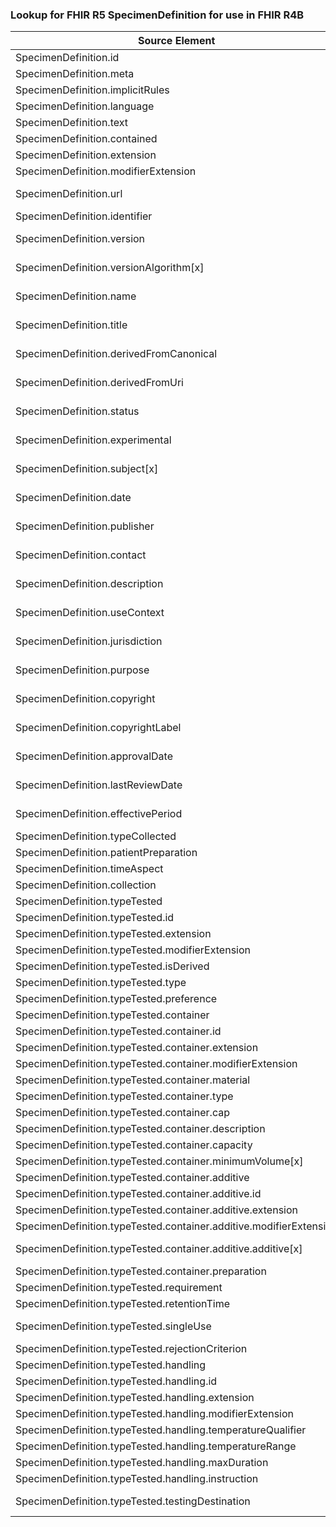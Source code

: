 ### Lookup for FHIR R5 SpecimenDefinition for use in FHIR R4B

| Source Element | Usage | Target |
| -------------- | ----- | ------ |
| SpecimenDefinition.id | UseElementSameName | SpecimenDefinition.id |
| SpecimenDefinition.meta | UseElementSameName | SpecimenDefinition.meta |
| SpecimenDefinition.implicitRules | UseElementSameName | SpecimenDefinition.implicitRules |
| SpecimenDefinition.language | UseElementSameName | SpecimenDefinition.language |
| SpecimenDefinition.text | UseElementSameName | SpecimenDefinition.text |
| SpecimenDefinition.contained | UseElementSameName | SpecimenDefinition.contained |
| SpecimenDefinition.extension | UseElementSameName | SpecimenDefinition.extension |
| SpecimenDefinition.modifierExtension | UseElementSameName | SpecimenDefinition.modifierExtension |
| SpecimenDefinition.url | UseExtension | http://hl7.org/fhir/5.0/StructureDefinition/extension-SpecimenDefinition.url |
| SpecimenDefinition.identifier | UseElementSameName | SpecimenDefinition.identifier |
| SpecimenDefinition.version | UseExtension | http://hl7.org/fhir/5.0/StructureDefinition/extension-SpecimenDefinition.version |
| SpecimenDefinition.versionAlgorithm[x] | UseExtension | http://hl7.org/fhir/5.0/StructureDefinition/extension-SpecimenDefinition.versionAlgorithm |
| SpecimenDefinition.name | UseExtension | http://hl7.org/fhir/5.0/StructureDefinition/extension-SpecimenDefinition.name |
| SpecimenDefinition.title | UseExtension | http://hl7.org/fhir/5.0/StructureDefinition/extension-SpecimenDefinition.title |
| SpecimenDefinition.derivedFromCanonical | UseExtension | http://hl7.org/fhir/5.0/StructureDefinition/extension-SpecimenDefinition.derivedFromCanonical |
| SpecimenDefinition.derivedFromUri | UseExtension | http://hl7.org/fhir/5.0/StructureDefinition/extension-SpecimenDefinition.derivedFromUri |
| SpecimenDefinition.status | UseExtension | http://hl7.org/fhir/5.0/StructureDefinition/extension-SpecimenDefinition.status |
| SpecimenDefinition.experimental | UseExtension | http://hl7.org/fhir/5.0/StructureDefinition/extension-SpecimenDefinition.experimental |
| SpecimenDefinition.subject[x] | UseExtension | http://hl7.org/fhir/5.0/StructureDefinition/extension-SpecimenDefinition.subject |
| SpecimenDefinition.date | UseExtension | http://hl7.org/fhir/5.0/StructureDefinition/extension-SpecimenDefinition.date |
| SpecimenDefinition.publisher | UseExtension | http://hl7.org/fhir/5.0/StructureDefinition/extension-SpecimenDefinition.publisher |
| SpecimenDefinition.contact | UseExtension | http://hl7.org/fhir/5.0/StructureDefinition/extension-SpecimenDefinition.contact |
| SpecimenDefinition.description | UseExtension | http://hl7.org/fhir/5.0/StructureDefinition/extension-SpecimenDefinition.description |
| SpecimenDefinition.useContext | UseExtension | http://hl7.org/fhir/5.0/StructureDefinition/extension-SpecimenDefinition.useContext |
| SpecimenDefinition.jurisdiction | UseExtension | http://hl7.org/fhir/5.0/StructureDefinition/extension-SpecimenDefinition.jurisdiction |
| SpecimenDefinition.purpose | UseExtension | http://hl7.org/fhir/5.0/StructureDefinition/extension-SpecimenDefinition.purpose |
| SpecimenDefinition.copyright | UseExtension | http://hl7.org/fhir/5.0/StructureDefinition/extension-SpecimenDefinition.copyright |
| SpecimenDefinition.copyrightLabel | UseExtension | http://hl7.org/fhir/5.0/StructureDefinition/extension-SpecimenDefinition.copyrightLabel |
| SpecimenDefinition.approvalDate | UseExtension | http://hl7.org/fhir/5.0/StructureDefinition/extension-SpecimenDefinition.approvalDate |
| SpecimenDefinition.lastReviewDate | UseExtension | http://hl7.org/fhir/5.0/StructureDefinition/extension-SpecimenDefinition.lastReviewDate |
| SpecimenDefinition.effectivePeriod | UseExtension | http://hl7.org/fhir/5.0/StructureDefinition/extension-SpecimenDefinition.effectivePeriod |
| SpecimenDefinition.typeCollected | UseElementSameName | SpecimenDefinition.typeCollected |
| SpecimenDefinition.patientPreparation | UseElementSameName | SpecimenDefinition.patientPreparation |
| SpecimenDefinition.timeAspect | UseElementSameName | SpecimenDefinition.timeAspect |
| SpecimenDefinition.collection | UseElementSameName | SpecimenDefinition.collection |
| SpecimenDefinition.typeTested | UseElementSameName | SpecimenDefinition.typeTested |
| SpecimenDefinition.typeTested.id | UseElementSameName | SpecimenDefinition.typeTested.id |
| SpecimenDefinition.typeTested.extension | UseElementSameName | SpecimenDefinition.typeTested.extension |
| SpecimenDefinition.typeTested.modifierExtension | UseElementSameName | SpecimenDefinition.typeTested.modifierExtension |
| SpecimenDefinition.typeTested.isDerived | UseElementSameName | SpecimenDefinition.typeTested.isDerived |
| SpecimenDefinition.typeTested.type | UseElementSameName | SpecimenDefinition.typeTested.type |
| SpecimenDefinition.typeTested.preference | UseElementSameName | SpecimenDefinition.typeTested.preference |
| SpecimenDefinition.typeTested.container | UseElementSameName | SpecimenDefinition.typeTested.container |
| SpecimenDefinition.typeTested.container.id | UseElementSameName | SpecimenDefinition.typeTested.container.id |
| SpecimenDefinition.typeTested.container.extension | UseElementSameName | SpecimenDefinition.typeTested.container.extension |
| SpecimenDefinition.typeTested.container.modifierExtension | UseElementSameName | SpecimenDefinition.typeTested.container.modifierExtension |
| SpecimenDefinition.typeTested.container.material | UseElementSameName | SpecimenDefinition.typeTested.container.material |
| SpecimenDefinition.typeTested.container.type | UseElementSameName | SpecimenDefinition.typeTested.container.type |
| SpecimenDefinition.typeTested.container.cap | UseElementSameName | SpecimenDefinition.typeTested.container.cap |
| SpecimenDefinition.typeTested.container.description | UseElementSameName | SpecimenDefinition.typeTested.container.description |
| SpecimenDefinition.typeTested.container.capacity | UseElementSameName | SpecimenDefinition.typeTested.container.capacity |
| SpecimenDefinition.typeTested.container.minimumVolume[x] | UseElementSameName | SpecimenDefinition.typeTested.container.minimumVolume[x] |
| SpecimenDefinition.typeTested.container.additive | UseElementSameName | SpecimenDefinition.typeTested.container.additive |
| SpecimenDefinition.typeTested.container.additive.id | UseElementSameName | SpecimenDefinition.typeTested.container.additive.id |
| SpecimenDefinition.typeTested.container.additive.extension | UseElementSameName | SpecimenDefinition.typeTested.container.additive.extension |
| SpecimenDefinition.typeTested.container.additive.modifierExtension | UseElementSameName | SpecimenDefinition.typeTested.container.additive.modifierExtension |
| SpecimenDefinition.typeTested.container.additive.additive[x] | UseExtension | http://hl7.org/fhir/5.0/StructureDefinition/extension-SpecimenDefinition.typeTested.container.additive.additive |
| SpecimenDefinition.typeTested.container.preparation | UseElementSameName | SpecimenDefinition.typeTested.container.preparation |
| SpecimenDefinition.typeTested.requirement | UseElementSameName | SpecimenDefinition.typeTested.requirement |
| SpecimenDefinition.typeTested.retentionTime | UseElementSameName | SpecimenDefinition.typeTested.retentionTime |
| SpecimenDefinition.typeTested.singleUse | UseExtension | http://hl7.org/fhir/5.0/StructureDefinition/extension-SpecimenDefinition.typeTested.singleUse |
| SpecimenDefinition.typeTested.rejectionCriterion | UseElementSameName | SpecimenDefinition.typeTested.rejectionCriterion |
| SpecimenDefinition.typeTested.handling | UseElementSameName | SpecimenDefinition.typeTested.handling |
| SpecimenDefinition.typeTested.handling.id | UseElementSameName | SpecimenDefinition.typeTested.handling.id |
| SpecimenDefinition.typeTested.handling.extension | UseElementSameName | SpecimenDefinition.typeTested.handling.extension |
| SpecimenDefinition.typeTested.handling.modifierExtension | UseElementSameName | SpecimenDefinition.typeTested.handling.modifierExtension |
| SpecimenDefinition.typeTested.handling.temperatureQualifier | UseElementSameName | SpecimenDefinition.typeTested.handling.temperatureQualifier |
| SpecimenDefinition.typeTested.handling.temperatureRange | UseElementSameName | SpecimenDefinition.typeTested.handling.temperatureRange |
| SpecimenDefinition.typeTested.handling.maxDuration | UseElementSameName | SpecimenDefinition.typeTested.handling.maxDuration |
| SpecimenDefinition.typeTested.handling.instruction | UseElementSameName | SpecimenDefinition.typeTested.handling.instruction |
| SpecimenDefinition.typeTested.testingDestination | UseExtension | http://hl7.org/fhir/5.0/StructureDefinition/extension-SpecimenDefinition.typeTested.testingDestination |
